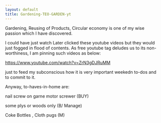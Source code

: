 ```yaml
---
layout: default
title: Gardening-TEO-GARDEN-yt
---
```

Gardening, Reusing of Products, Circular economy is one of my wise passion which I have discovered. 

I could have just watch Later clicked these youtube videos but they would just fogged in flood of contents. As free youtube tag deludes us to its non-worthiness, I am pinning such videos as below:

https://www.youtube.com/watch?v=ZrN3gDJRuMM


just to feed my subconscious how it is very important weekedn to-dos and to commit to it.

Anyway, to-haves-in-home are:

nail screw on garne motor screwer  (BUY)

some plys or woods only  (B/ Manage)

Coke Bottles , Cloth pugs (M)
